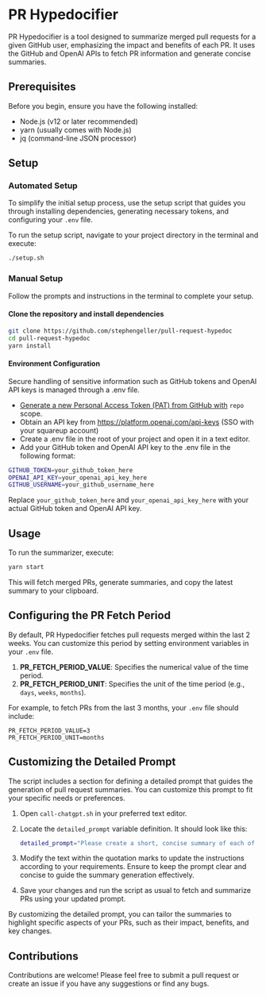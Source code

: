 # PR Hypedocifier

PR Hypedocifier is a tool designed to summarize merged pull requests for a given GitHub user, emphasizing the impact and benefits of each PR. It uses the GitHub and OpenAI APIs to fetch PR information and generate concise summaries.

## Prerequisites

Before you begin, ensure you have the following installed:
- Node.js (v12 or later recommended)
- yarn (usually comes with Node.js)
- jq (command-line JSON processor)

## Setup

### Automated Setup

To simplify the initial setup process, use the setup script that guides you through installing dependencies, generating necessary tokens, and configuring your `.env` file.

To run the setup script, navigate to your project directory in the terminal and execute:

```bash
./setup.sh
```

### Manual Setup

Follow the prompts and instructions in the terminal to complete your setup.

#### **Clone the repository and install dependencies**
```bash
git clone https://github.com/stephengeller/pull-request-hypedoc
cd pull-request-hypedoc
yarn install
```

#### **Environment Configuration**

Secure handling of sensitive information such as GitHub tokens and OpenAI API keys is managed through a .env file.

- [Generate a new Personal Access Token (PAT) from GitHub with](https://github.com/settings/tokens) `repo` scope.
- Obtain an API key from https://platform.openai.com/api-keys (SSO with your squareup account)
- Create a .env file in the root of your project and open it in a text editor.
- Add your GitHub token and OpenAI API key to the .env file in the following format:
```bash
GITHUB_TOKEN=your_github_token_here
OPENAI_API_KEY=your_openai_api_key_here
GITHUB_USERNAME=your_github_username_here
````
  Replace `your_github_token_here` and `your_openai_api_key_here` with your actual GitHub token and OpenAI API key.

## **Usage**
To run the summarizer, execute:
```bash
yarn start
```

This will fetch merged PRs, generate summaries, and copy the latest summary to your clipboard.

## Configuring the PR Fetch Period

By default, PR Hypedocifier fetches pull requests merged within the last 2 weeks. You can customize this period by setting environment variables in your `.env` file.

1. **PR_FETCH_PERIOD_VALUE**: Specifies the numerical value of the time period.
2. **PR_FETCH_PERIOD_UNIT**: Specifies the unit of the time period (e.g., `days`, `weeks`, `months`).

For example, to fetch PRs from the last 3 months, your `.env` file should include:

```plaintext
PR_FETCH_PERIOD_VALUE=3
PR_FETCH_PERIOD_UNIT=months
```

## Customizing the Detailed Prompt

The script includes a section for defining a detailed prompt that guides the generation of pull request summaries. You can customize this prompt to fit your specific needs or preferences.

1. Open `call-chatgpt.sh` in your preferred text editor.
2. Locate the `detailed_prompt` variable definition. It should look like this:

    ```bash
    detailed_prompt="Please create a short, concise summary of each of the following PRs, so that I can put it in my hypedoc to reference in the future. [Your detailed instructions here]"
    ```

3. Modify the text within the quotation marks to update the instructions according to your requirements. Ensure to keep the prompt clear and concise to guide the summary generation effectively.

4. Save your changes and run the script as usual to fetch and summarize PRs using your updated prompt.

By customizing the detailed prompt, you can tailor the summaries to highlight specific aspects of your PRs, such as their impact, benefits, and key changes.

## Contributions

Contributions are welcome! Please feel free to submit a pull request or create an issue if you have any suggestions or find any bugs.


